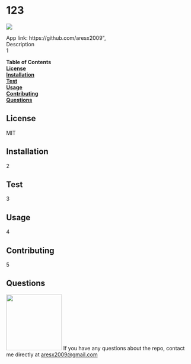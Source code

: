 
  <h1>123</h1>
  <p>
    <a>
        <img src= "https://img.shields.io/badge/contributor-Bro!-red">
    </a>
  </p>
  App link: https://github.com/aresx2009",<br>
  Description<br>
  1

  **Table of Contents**<br>
  **[License](#License)**<br>
  **[Installation](#Installation)**<br>
  **[Test](#Test)**<br>
  **[Usage](#Usage)**<br>
  **[Contributing](#Contributing)**<br>
  **[Questions](#Questions)**<br>

  ## **License**<br>
  MIT

  ## **Installation**<br>
  2

  ## **Test**<br>
  3

  ## **Usage**<br>
  4

  ## **Contributing**<br>
  5

  ## **Questions**<br>
  <img src="https://github.com/aresx2009.png" width="150" height="150"/>
    If you have any questions about the repo, contact me directly at <a href="mailto:aresx2009@gmail.com">aresx2009@gmail.com</a>
  
